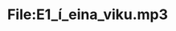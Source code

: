 ---
title: File:E1_í_eina_viku.mp3
recording of: í eina viku
reading speed: slow
speaker: E
license: CC0
---